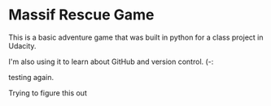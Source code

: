 # Massif Rescue Game

This is a basic adventure game that was built in python for a class
project in Udacity. 

I'm also using it to learn about GitHub and version control. (-:

testing again.

Trying to figure this out